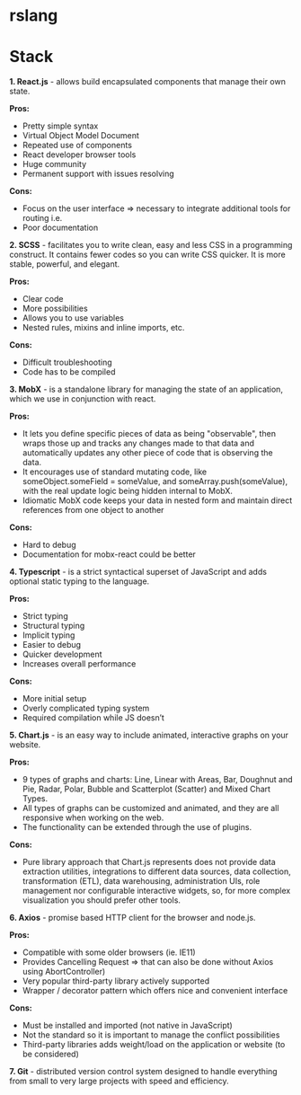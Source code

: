 # rslang

# Stack

**1. React.js** - allows build encapsulated components that manage their own state.

**Pros:** 
- Pretty simple syntax
- Virtual Object Model Document
- Repeated use of components
- React developer browser tools
- Huge community
- Permanent support with issues resolving

**Cons:** 
- Focus on the user interface => necessary to integrate additional tools for routing i.e.
- Poor documentation

**2. SCSS** - facilitates you to write clean, easy and less CSS in a programming construct. It contains fewer codes so you can write CSS quicker. It is more stable, powerful, and elegant.

**Pros:** 
- Clear code  
- More possibilities
- Allows you to use variables
- Nested rules, mixins and inline imports, etc. 

**Cons:** 
- Difficult troubleshooting
- Code has to be compiled

**3. MobX** - is a standalone library for managing the state of an application, which we use in conjunction with react.

**Pros:** 
- It lets you define specific pieces of data as being "observable", then wraps those up and tracks any changes made to that data and automatically updates any other piece of code that is observing the data. 
- It encourages use of standard mutating code, like someObject.someField = someValue, and someArray.push(someValue), with the real update logic being hidden internal to MobX.
- Idiomatic MobX code keeps your data in nested form and maintain direct references from one object to another

**Cons:** 
- Hard to debug
- Documentation for mobx-react could be better

**4. Typescript** - is a strict syntactical superset of JavaScript and adds optional static typing to the language.

**Pros:** 
- Strict typing
- Structural typing
- Implicit typing
- Easier to debug
- Quicker development
- Increases overall performance

**Cons:** 
- More initial setup
- Overly complicated typing system
- Required compilation while JS doesn’t

**5. Chart.js** - is an easy way to include animated, interactive graphs on your website.

**Pros:** 
- 9 types of graphs and charts: Line, Linear with Areas, Bar, Doughnut and Pie, Radar, Polar, Bubble and Scatterplot (Scatter) and Mixed Chart Types. 
- All types of graphs can be customized and animated, and they are all responsive when working on the web. 
- The functionality can be extended through the use of plugins.

**Cons:** 
- Pure library approach that Chart.js represents does not provide data extraction utilities, integrations to different data sources, data collection, transformation (ETL), data warehousing, administration UIs, role management nor configurable interactive widgets, so, for more complex visualization you should prefer other tools.

**6. Axios** - promise based HTTP client for the browser and node.js.

**Pros:** 
- Compatible with some older browsers (ie. IE11)
- Provides Cancelling Request ⇒ that can also be done without Axios using AbortController)
- Very popular third-party library actively supported
- Wrapper / decorator pattern which offers nice and convenient interface

**Cons:** 
- Must be installed and imported (not native in JavaScript)
- Not the standard so it is important to manage the conflict possibilities
- Third-party libraries adds weight/load on the application or website (to be considered)

**7. Git** - distributed version control system designed to handle everything from small to very large projects with speed and efficiency.
